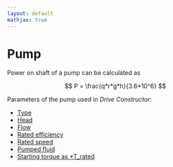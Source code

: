 ```yaml
---
layout: default
mathjax: true
---
```


# Pump

Power on shaft of a pump can be calculated as

$$
	P = \frac{q*r*g*h}{3.6*10^6}
$$

Parameters of the pump used in *Drive Constructor*:

* [Type](type.html)
* [Head](head.html)
* [Flow](flow.html)
* [Rated efficiency](ratedEfficiency.html)
* [Rated speed](ratedSpeed.html)
* [Pumped fluid](fluidDensity.html)
* [Starting torque as *T_rated](startingTorque.html)

